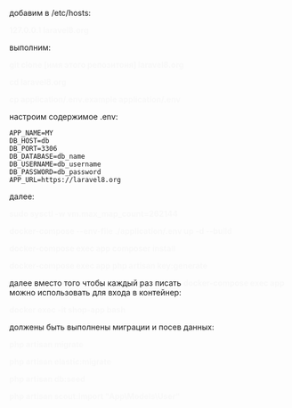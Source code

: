 добавим в /etc/hosts:
<p style="color: #F8F8F8; font-weight: bold;">  127.0.0.1	laravel8.org</p>

выполним:
<p style="color: #F8F8F8; font-weight: bold;"> git clone [имя этого репозитоия] laravel8.org </p>
<p style="color: #F8F8F8; font-weight: bold;"> cd laravel8.org </p>
<p style="color: #F8F8F8; font-weight: bold;"> cp application/.env.example application/.env </p>

настроим содержимое .env:

    APP_NAME=MY
    DB_HOST=db
    DB_PORT=3306
    DB_DATABASE=db_name
    DB_USERNAME=db_username
    DB_PASSWORD=db_password
	APP_URL=https://laravel8.org

далее:
<p style="color: #F8F8F8; font-weight: bold;">
sudo sysctl -w vm.max_map_count=262144
</p>

<p style="color: #F8F8F8; font-weight: bold;">
docker-compose  --env-file ./application/.env up  -d --build
</p>

<p style="color: #F8F8F8; font-weight: bold;">
docker-compose exec app composer install
</p>

<p style="color: #F8F8F8; font-weight: bold;">
docker-compose exec app php artisan key:generate
</p>

далее вместо того чтобы каждый раз писать <span  style="color: #F8F8F8; font-weight: bold;">docker-compose exec app</span> можно использовать для входа в контейнер:
<p style="color: #F8F8F8; font-weight: bold;">
docker exec -it shop-app bash
</p>

должены быть выполнены миграции и посев данных:
<p style="color: #F8F8F8; font-weight: bold;">
php artisan migrate
</p>
<p style="color: #F8F8F8; font-weight: bold;">
php artisan elastic:migrate
</p>
<p style="color: #F8F8F8; font-weight: bold;">
php artisan db:seed
</p>
<p style="color: #F8F8F8; font-weight: bold;">
php artisan scout:import "App\Models\User"
</p>
